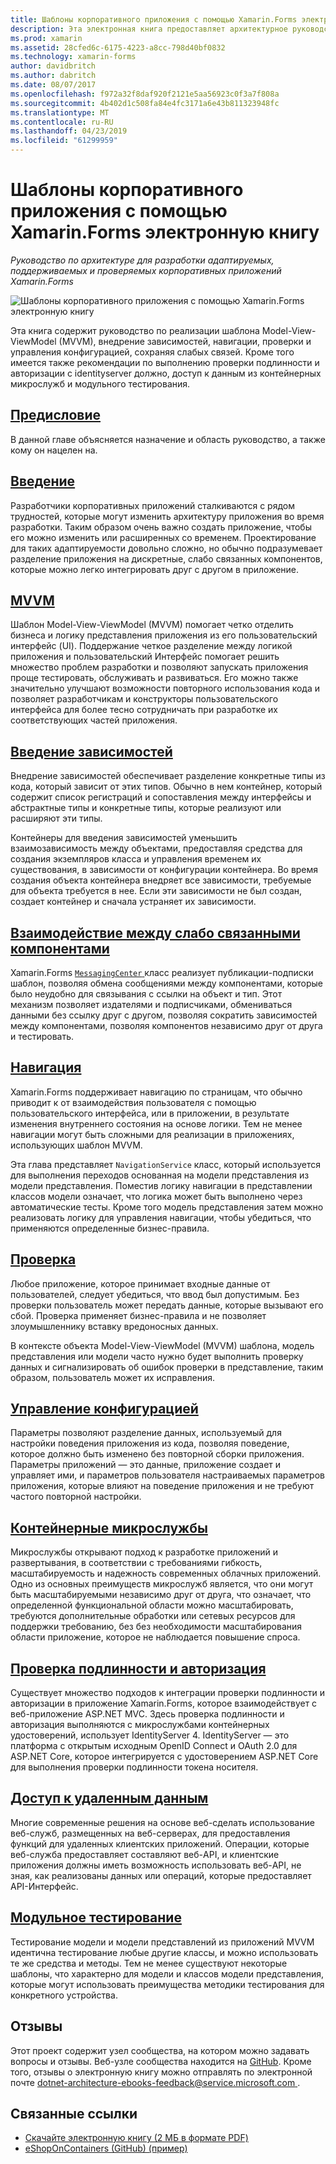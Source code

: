 ```yaml
---
title: Шаблоны корпоративного приложения с помощью Xamarin.Forms электронную книгу
description: Эта электронная книга предоставляет архитектурное руководство для разработки адаптируемых, поддерживаемых и проверяемых корпоративных приложений Xamarin.Forms.
ms.prod: xamarin
ms.assetid: 28cfed6c-6175-4223-a8cc-798d40bf0832
ms.technology: xamarin-forms
author: davidbritch
ms.author: dabritch
ms.date: 08/07/2017
ms.openlocfilehash: f972a32f8daf920f2121e5aa56923c0f3a7f808a
ms.sourcegitcommit: 4b402d1c508fa84e4fc3171a6e43b811323948fc
ms.translationtype: MT
ms.contentlocale: ru-RU
ms.lasthandoff: 04/23/2019
ms.locfileid: "61299959"
---
```

# <a name="enterprise-application-patterns-using-xamarinforms-ebook"></a>Шаблоны корпоративного приложения с помощью Xamarin.Forms электронную книгу

_Руководство по архитектуре для разработки адаптируемых, поддерживаемых и проверяемых корпоративных приложений Xamarin.Forms_

![](images/cover-sml.png "Шаблоны корпоративного приложения с помощью Xamarin.Forms электронную книгу")

Эта книга содержит руководство по реализации шаблона Model-View-ViewModel (MVVM), внедрение зависимостей, навигации, проверки и управления конфигурацией, сохраняя слабых связей. Кроме того имеется также рекомендации по выполнению проверки подлинности и авторизации с identityserver должно, доступ к данным из контейнерных микрослужб и модульного тестирования.

## <a name="prefaceprefacemd"></a>[Предисловие](preface.md)

В данной главе объясняется назначение и область руководство, а также кому он нацелен на.

## <a name="introductionintroductionmd"></a>[Введение](introduction.md)

Разработчики корпоративных приложений сталкиваются с рядом трудностей, которые могут изменить архитектуру приложения во время разработки. Таким образом очень важно создать приложение, чтобы его можно изменить или расширенных со временем. Проектирование для таких адаптируемости довольно сложно, но обычно подразумевает разделение приложения на дискретные, слабо связанных компонентов, которые можно легко интегрировать друг с другом в приложение.

## <a name="mvvmmvvmmd"></a>[MVVM](mvvm.md)

Шаблон Model-View-ViewModel (MVVM) помогает четко отделить бизнеса и логику представления приложения из его пользовательский интерфейс (UI). Поддержание четкое разделение между логикой приложения и пользовательский Интерфейс помогает решить множество проблем разработки и позволяют запускать приложения проще тестировать, обслуживать и развиваться. Его можно также значительно улучшают возможности повторного использования кода и позволяет разработчикам и конструкторы пользовательского интерфейса для более тесно сотрудничать при разработке их соответствующих частей приложения.

## <a name="dependency-injectiondependency-injectionmd"></a>[Введение зависимостей](dependency-injection.md)

Внедрение зависимостей обеспечивает разделение конкретные типы из кода, который зависит от этих типов. Обычно в нем контейнер, который содержит список регистраций и сопоставления между интерфейсы и абстрактные типы и конкретные типы, которые реализуют или расширяют эти типы.

Контейнеры для введения зависимостей уменьшить взаимозависимость между объектами, предоставляя средства для создания экземпляров класса и управления временем их существования, в зависимости от конфигурации контейнера. Во время создания объекта контейнера внедряет все зависимости, требуемые для объекта требуется в нее. Если эти зависимости не был создан, создает контейнер и сначала устраняет их зависимости.

## <a name="communicating-between-loosely-coupled-componentscommunicating-between-loosely-coupled-componentsmd"></a>[Взаимодействие между слабо связанными компонентами](communicating-between-loosely-coupled-components.md)

Xamarin.Forms [ `MessagingCenter` ](xref:Xamarin.Forms.MessagingCenter) класс реализует публикации-подписки шаблон, позволяя обмена сообщениями между компонентами, которые было неудобно для связывания с ссылки на объект и тип. Этот механизм позволяет издателями и подписчиками, обмениваться данными без ссылку друг с другом, позволяя сократить зависимостей между компонентами, позволяя компонентов независимо друг от друга и тестировать.

## <a name="navigationnavigationmd"></a>[Навигация](navigation.md)

Xamarin.Forms поддерживает навигацию по страницам, что обычно приводит к от взаимодействия пользователя с помощью пользовательского интерфейса, или в приложении, в результате изменения внутреннего состояния на основе логики. Тем не менее навигации могут быть сложными для реализации в приложениях, использующих шаблон MVVM.

Эта глава представляет `NavigationService` класс, который используется для выполнения переходов основанная на модели представления из модели представления. Поместив логику навигации в представлении классов модели означает, что логика может быть выполнено через автоматические тесты. Кроме того модель представления затем можно реализовать логику для управления навигации, чтобы убедиться, что применяются определенные бизнес-правила.

## <a name="validationvalidationmd"></a>[Проверка](validation.md)

Любое приложение, которое принимает входные данные от пользователей, следует убедиться, что ввод был допустимым. Без проверки пользователь может передать данные, которые вызывают его сбой. Проверка применяет бизнес-правила и не позволяет злоумышленнику вставку вредоносных данных.

В контексте объекта Model-View-ViewModel (MVVM) шаблона, модель представления или модели часто нужно будет выполнить проверку данных и сигнализировать об ошибок проверки в представление, таким образом, пользователь может их исправления.

## <a name="configuration-managementconfiguration-managementmd"></a>[Управление конфигурацией](configuration-management.md)

Параметры позволяют разделение данных, используемый для настройки поведения приложения из кода, позволяя поведение, которое должно быть изменено без повторной сборки приложения. Параметры приложений — это данные, приложение создает и управляет ими, и параметров пользователя настраиваемых параметров приложения, которые влияют на поведение приложения и не требуют частого повторной настройки.

## <a name="containerized-microservicescontainerized-microservicesmd"></a>[Контейнерные микрослужбы](containerized-microservices.md)

Микрослужбы открывают подход к разработке приложений и развертывания, в соответствии с требованиями гибкость, масштабируемость и надежность современных облачных приложений. Одно из основных преимуществ микрослужб является, что они могут быть масштабируемыми независимо друг от друга, что означает, что определенной функциональной области можно масштабировать, требуются дополнительные обработки или сетевых ресурсов для поддержки требованию, без без необходимости масштабирования области приложение, которое не наблюдается повышение спроса.

## <a name="authentication-and-authorizationauthentication-and-authorizationmd"></a>[Проверка подлинности и авторизация](authentication-and-authorization.md)

Существует множество подходов к интеграции проверки подлинности и авторизации в приложение Xamarin.Forms, которое взаимодействует с веб-приложение ASP.NET MVC. Здесь проверка подлинности и авторизация выполняются с микрослужбами контейнерных удостоверений, использует IdentityServer 4. IdentityServer — это платформа с открытым исходным OpenID Connect и OAuth 2.0 для ASP.NET Core, которое интегрируется с удостоверением ASP.NET Core для выполнения проверки подлинности токена носителя.

## <a name="accessing-remote-dataaccessing-remote-datamd"></a>[Доступ к удаленным данным](accessing-remote-data.md)

Многие современные решения на основе веб-сделать использование веб-служб, размещенных на веб-серверах, для предоставления функций для удаленных клиентских приложений. Операции, которые веб-служба предоставляет составляют веб-API, и клиентские приложения должны иметь возможность использовать веб-API, не зная, как реализованы данных или операций, которые предоставляет API-Интерфейс.

## <a name="unit-testingunit-testingmd"></a>[Модульное тестирование](unit-testing.md)

Тестирование модели и модели представлений из приложений MVVM идентична тестирование любые другие классы, и можно использовать те же средства и методы. Тем не менее существуют некоторые шаблоны, что характерно для модели и классов модели представления, которые могут использовать преимущества методики тестирования для конкретного устройства.

## <a name="feedback"></a>Отзывы

Этот проект содержит узел сообщества, на котором можно задавать вопросы и отзывы. Веб-узле сообщества находится на [GitHub](https://github.com/dotnet-architecture/eShopOnContainers). Кроме того, отзывы о электронную книгу можно отправлять по электронной почте [ dotnet-architecture-ebooks-feedback@service.microsoft.com ](mailto:dotnet-architecture-ebooks-feedback@service.microsoft.com).


## <a name="related-links"></a>Связанные ссылки

- [Скачайте электронную книгу (2 МБ в формате PDF)](https://aka.ms/xamarinpatternsebook)
- [eShopOnContainers (GitHub) (пример)](https://github.com/dotnet-architecture/eShopOnContainers)
